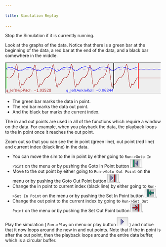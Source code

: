 ```yaml
---

title: Simulation Replay

---
```


Stop the Simulation if it is currently running.

Look at the graphs of the data. Notice that there is a green bar at the beginning of the data, a red bar at the end of the data, and a black bar somewhere in the middle. 

![VarGraph](/resources/images/scs-tutorials/scsScrubGraph.png)

* The green bar marks the data in point.
* The red bar marks the data out point.
* And the black bar marks the current index. 

The in and out points are used in all of the functions which require a window on the data. For example, when you playback the data, the playback loops to the in point once it reaches the out point.

Zoom out so that you can see the in point (green line), out point (red line) and current index (black line) in the data. 

* You can move the sim to the in point by either going to `Run->Goto In Point` on the menu or by pushing the Goto In Point button ![GotoIn](/resources/images/scs-tutorials/scsGotoInPointButton.png).
* Move to the out point by either going to `Run->Goto Out Point` on the menu or by pushing the Goto Out Point button ![GotoOut](/resources/images/scs-tutorials/scsGotoOutPointButton.png).
* Change the in point to current index (black line) by either going to `Run->Set In Point` on the menu or by pushing the Set In Point button ![SetIn](/resources/images/scs-tutorials/scsSetInPointButton.png).
* Change the out point to the current index by going to `Run->Set Out Point` on the menu or by pushing the Set Out Point button ![SetOut](/resources/images/scs-tutorials/scsSetOutPointButton.png).

Play the simulation ( `Run->Play` on menu or play button ![replay](/resources/images/scs-tutorials/scsReplayButton.png) ) and notice that it now loops around the new in and out points. Note that if the in point is after the out point, then the playback loops around the entire data buffer, which is a circular buffer.